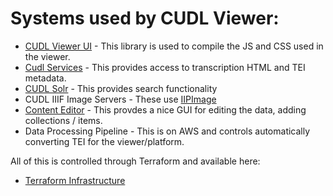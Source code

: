 # Systems used by CUDL Viewer:

- [CUDL Viewer UI](https://github.com/cambridge-collection/cudl-viewer-ui) - This library is used to compile the JS and CSS used in the viewer.
- [Cudl Services](https://github.com/cambridge-collection/cudl-services) - This provides access to transcription HTML and TEI metadata.
- [CUDL Solr](https://github.com/cambridge-collection/cudl-solr) - This provides search functionality
- CUDL IIIF Image Servers - These use [IIPImage](https://iipimage.sourceforge.io/)
- [Content Editor](https://github.com/cambridge-collection/dl-loading-ui) - This provdes a nice GUI for editing the data, adding collections / items.
- Data Processing Pipeline - This is on AWS and controls automatically converting TEI for the viewer/platform.

All of this is controlled through Terraform and available here:
- [Terraform Infrastructure](https://github.com/cambridge-collection/cudl-terraform)

